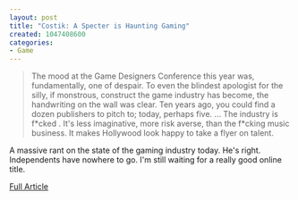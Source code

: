 ```yaml
--- 
layout: post
title: "Costik: A Specter is Haunting Gaming"
created: 1047408600
categories: 
- Game
---
```

<blockquote>The mood at the Game Designers Conference this year was, fundamentally, one of despair. To even the blindest apologist for the silly, if monstrous, construct the game industry has become, the handwriting on the wall was clear. Ten years ago, you could find a dozen publishers to pitch to; today, perhaps five.
...
The industry is f*cked . It's less imaginative, more risk averse, than the f*cking music business. It makes Hollywood look happy to take a flyer on talent. </blockquote>A massive rant on the state of the gaming industry today. He's right. Independents have nowhere to go. I'm still waiting for a really good online title.

<a href="http://www.costik.com/weblog/2003_03_01_blogchive.html#90490621">Full Article</a>
